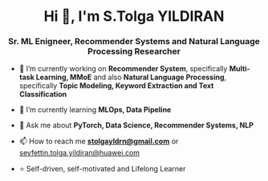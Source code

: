 <h1 align="center">Hi 👋, I'm S.Tolga YILDIRAN</h1>
<h3 align="center">Sr. ML Enigneer, Recommender Systems and Natural Language Processing Researcher</h3>



- 🔭 I’m currently working on **Recommender System**, specifically **Multi-task Learning, MMoE** and also **Natural Language Processing**, specifically **Topic Modeling, Keyword Extraction and Text Classification**

- 🌱 I’m currently learning **MLOps, Data Pipeline**

- 💬 Ask me about **PyTorch, Data Science, Recommender Systems, NLP**

- 📫 How to reach me **stolgayldrn@gmail.com** or seyfettin.tolga.yildiran@huawei.com

- ⭐ Self-driven, self-motivated and Lifelong Learner

